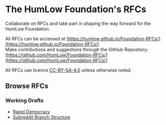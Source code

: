 # The HumLow Foundation's RFCs
Collaborate on RFCs and take part in shaping the way forward for the HumLow Foundation.

All RFCs can be accessed at [https://humlow.github.io/Foundation-RFCs/](https://humlow.github.io/Foundation-RFCs/) <br>
Make contributions and suggestions through the GitHub Repository: [https://github.com/HumLow/Foundation-RFCs/](https://github.com/HumLow/Foundation-RFCs/]

All RFCs use licence [CC-BY-SA-4.0](https://creativecommons.org/licenses/by-sa/4.0/) unless otherwise noted.

## Browse RFCs

### Working Drafts
 - [Rapid Democracy](https://humlow.github.io/Foundation-RFCs/RFC-Rapid-Democracy-Working-Draft)
 - [Subreddit Branch Structure](https://humlow.github.io/Foundation-RFCs/RFC-Subreddit-Branch-Structure-RFC-Working-Draft)
